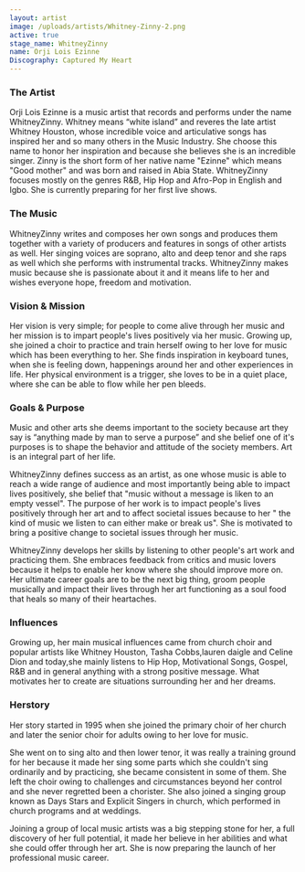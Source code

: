 ```yaml
---
layout: artist
image: /uploads/artists/Whitney-Zinny-2.png
active: true
stage_name: WhitneyZinny
name: Orji Lois Ezinne
Discography: Captured My Heart
---
```


### The Artist
Orji Lois Ezinne is a music artist that records and performs under the name WhitneyZinny. Whitney means “white island” and reveres the late artist Whitney Houston, whose incredible voice and articulative songs has inspired her and so many others in the Music Industry. She choose this name to honor her inspiration and because she believes she is an incredible singer. Zinny is the short form of her native name "Ezinne" which  means "Good mother" and was  born and  raised in Abia State. WhitneyZinny focuses mostly on the genres R&B, Hip Hop and Afro-Pop in English and Igbo. She is currently preparing for her first live shows.

### The Music
WhitneyZinny writes and composes her own songs and produces them together with a variety of producers and features in songs of other artists as well. Her singing voices are soprano, alto and deep tenor and she raps as well which she performs with instrumental tracks. WhitneyZinny makes music because she is passionate about it and it means life to her and wishes everyone hope, freedom and motivation.

### Vision & Mission
Her vision is very simple; for people to come alive through her music and her mission is to impart people's lives positively via her music.
Growing up, she joined a choir to practice and train  herself owing to her love for music which has been everything to her. She finds inspiration in keyboard tunes, when she is feeling down, happenings around her and other experiences in life. Her physical environment is a trigger, she loves to be in a quiet place, where she can be able to flow while her pen bleeds.

### Goals & Purpose
Music and other arts she deems important to the society because art they say is “anything made by man to serve a purpose” and she belief one of it's purposes is to shape the behavior and attitude of the society members. Art is an integral part of her life.

WhitneyZinny defines success as an artist, as one whose music is able to reach a wide range of audience and most importantly being able to impact lives positively, she belief that "music without a message is liken to an empty vessel". The purpose of her work is to impact people's lives positively through her art and  to affect societal issues because to her " the kind of music we listen to can  either make or break us". She is motivated to bring a positive change to societal issues through her music.

WhitneyZinny develops her skills by listening to other people's art work and practicing them. She embraces feedback from critics and music lovers because it helps to enable her  know where she should improve more on. Her ultimate career goals are to be the next big thing, groom people musically and impact their lives through her art functioning as a soul food that heals so many of their heartaches.

### Influences
Growing up, her main musical influences came from church choir and popular artists like Whitney Houston, Tasha Cobbs,lauren daigle and Celine Dion and today,she mainly listens to Hip Hop, Motivational Songs, Gospel, R&B and in general anything with a strong positive message. What motivates her to create are situations surrounding her and her dreams.

### Herstory
Her story started in 1995 when she joined the primary choir of her church and later the senior choir for adults owing to her love for music.

She went on to sing alto and then lower tenor, it was really a training ground for her because it made her sing some parts which she couldn't sing ordinarily and by practicing, she became consistent in some of them. She left the choir owing to challenges and circumstances beyond her control and she never regretted been a chorister. She also joined a singing group known as Days Stars and Explicit Singers in church, which performed in church programs and at weddings.

Joining a group of local music artists was a big stepping stone for her, a full discovery of her full potential, it made her believe in her abilities and what she could offer through her art. She is now preparing the launch of her professional music career.
